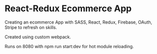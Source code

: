 # React-Redux Ecommerce App

Creating an ecommerce App with SASS, React, Redux, Firebase, OAuth, Stripe to refresh on skills.

Created using custom webpack.

Runs on 8080 with npm run start:dev for hot module reloading.
